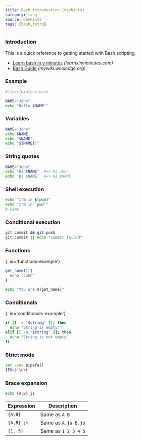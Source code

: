 ```yaml
---
title: Bash introduction (devhints)
category: lang
source: devhints
tags: [bash,intro]
---
```


### Introduction

This is a quick reference to getting started with Bash scripting.

- [Learn bash in y minutes](https://learnxinyminutes.com/docs/bash/) _(learnxinyminutes.com)_
- [Bash Guide](http://mywiki.wooledge.org/BashGuide) _(mywiki.wooledge.org)_

### Example

```sh
#!/usr/bin/env bash

NAME="John"
echo "Hello $NAME!"
```

### Variables

```sh
NAME="John"
echo $NAME
echo "$NAME"
echo "${NAME}!"
```

### String quotes

```sh
NAME="John"
echo "Hi $NAME"  #=> Hi John
echo 'Hi $NAME'  #=> Hi $NAME
```

### Shell execution

```sh
echo "I'm in $(pwd)"
echo "I'm in `pwd`"
# Same
```


### Conditional execution

```sh
git commit && git push
git commit || echo "Commit failed"
```

### Functions
{: id='functions-example'}

```sh
get_name() {
  echo "John"
}

echo "You are $(get_name)"
```


### Conditionals
{: id='conditionals-example'}

```sh
if [[ -z "$string" ]]; then
  echo "String is empty"
elif [[ -n "$string" ]]; then
  echo "String is not empty"
fi
```


### Strict mode

```sh
set -euo pipefail
IFS=$'\n\t'
```


### Brace expansion

```sh
echo {A,B}.js
```

| Expression | Description         |
| ---------- | ------------------- |
| `{A,B}`    | Same as `A B`       |
| `{A,B}.js` | Same as `A.js B.js` |
| `{1..5}`   | Same as `1 2 3 4 5` |
